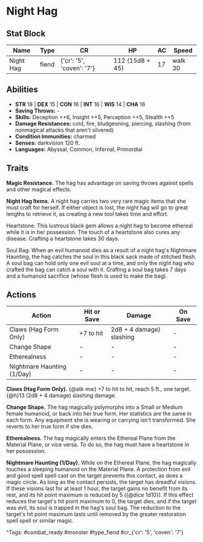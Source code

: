 # Night Hag

## Stat Block

| Name | Type | CR | HP | AC | Speed |
|------|------|----|----|----|-------|
| Night Hag | fiend | {'cr': '5', 'coven': '7'} | 112 (15d8 + 45) | 17 | walk 30 |

## Abilities

- **STR** 18 | **DEX** 15 | **CON** 16 | **INT** 16 | **WIS** 14 | **CHA** 16
- **Saving Throws:** -  
- **Skills:** Deception ++6, Insight ++5, Perception ++5, Stealth ++5  
- **Damage Resistances:** cold, fire, bludgeoning, piercing, slashing (from nonmagical attacks that aren't silvered)  
- **Condition Immunities:** charmed  
- **Senses:** darkvision 120 ft.  
- **Languages:** Abyssal, Common, Infernal, Primordial

## Traits

**Magic Resistance.** The hag has advantage on saving throws against spells and other magical effects.

**Night Hag Items.** A night hag carries two very rare magic items that she must craft for herself. If either object is lost, the night hag will go to great lengths to retrieve it, as creating a new tool takes time and effort.

Heartstone: This lustrous black gem allows a night hag to become ethereal while it is in her possession. The touch of a heartstone also cures any disease. Crafting a heartstone takes 30 days.

Soul Bag: When an evil humanoid dies as a result of a night hag's Nightmare Haunting, the hag catches the soul in this black sack made of stitched flesh. A soul bag can hold only one evil soul at a time, and only the night hag who crafted the bag can catch a soul with it. Crafting a soul bag takes 7 days and a humanoid sacrifice (whose flesh is used to make the bag).


## Actions

| Action | Hit or Save | Damage | On Save |
|--------|--------------|--------|----------|
| Claws (Hag Form Only) | +7 to hit | 2d8 + 4 damage) slashing | - |
| Change Shape | - | - | - |
| Etherealness | - | - | - |
| Nightmare Haunting (1/Day) | - | - | - |

**Claws (Hag Form Only).** {@atk mw} +7 to hit to hit, reach 5 ft., one target. {@h}13 (2d8 + 4 damage) slashing damage.

**Change Shape.** The hag magically polymorphs into a Small or Medium female humanoid, or back into her true form. Her statistics are the same in each form. Any equipment she is wearing or carrying isn't transformed. She reverts to her true form if she dies.

**Etherealness.** The hag magically enters the Ethereal Plane from the Material Plane, or vice versa. To do so, the hag must have a heartstone in her possession.

**Nightmare Haunting (1/Day).** While on the Ethereal Plane, the hag magically touches a sleeping humanoid on the Material Plane. A protection from evil and good spell spell cast on the target prevents this contact, as does a magic circle. As long as the contact persists, the target has dreadful visions. If these visions last for at least 1 hour, the target gains no benefit from its rest, and its hit point maximum is reduced by 5 ({@dice 1d10}). If this effect reduces the target's hit point maximum to 0, the target dies, and if the target was evil, its soul is trapped in the hag's soul bag. The reduction to the target's hit point maximum lasts until removed by the  greater restoration spell spell or similar magic.


^Tags: #combat_ready #monster #type_fiend #cr_{'cr': '5', 'coven': '7'}